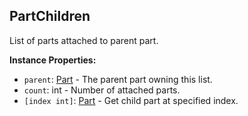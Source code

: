 ## PartChildren

List of parts attached to parent part.


**Instance Properties:**
- `parent`: [Part](PartBase.md) - The parent part owning this list.
- `count`: int - Number of attached parts.
- `[index int]`: [Part](PartBase.md) - Get child part at specified index.
